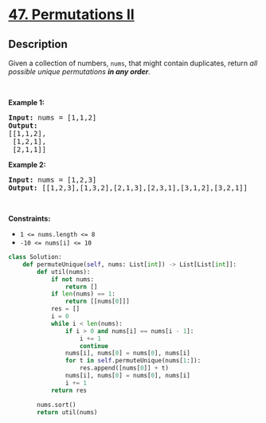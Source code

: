 # [47. Permutations II](https://leetcode.com/problems/permutations-ii)


## Description

<!-- description:start -->

<p>Given a collection of numbers, <code>nums</code>,&nbsp;that might contain duplicates, return <em>all possible unique permutations <strong>in any order</strong>.</em></p>

<p>&nbsp;</p>
<p><strong class="example">Example 1:</strong></p>

<pre>
<strong>Input:</strong> nums = [1,1,2]
<strong>Output:</strong>
[[1,1,2],
 [1,2,1],
 [2,1,1]]
</pre>

<p><strong class="example">Example 2:</strong></p>

<pre>
<strong>Input:</strong> nums = [1,2,3]
<strong>Output:</strong> [[1,2,3],[1,3,2],[2,1,3],[2,3,1],[3,1,2],[3,2,1]]
</pre>

<p>&nbsp;</p>
<p><strong>Constraints:</strong></p>

<ul>
	<li><code>1 &lt;= nums.length &lt;= 8</code></li>
	<li><code>-10 &lt;= nums[i] &lt;= 10</code></li>
</ul>

```python
class Solution:
    def permuteUnique(self, nums: List[int]) -> List[List[int]]:
        def util(nums):
            if not nums:
                return []
            if len(nums) == 1:
                return [[nums[0]]]
            res = []
            i = 0
            while i < len(nums):
                if i > 0 and nums[i] == nums[i - 1]:
                    i += 1
                    continue
                nums[i], nums[0] = nums[0], nums[i]
                for t in self.permuteUnique(nums[1:]):
                    res.append([nums[0]] + t)
                nums[i], nums[0] = nums[0], nums[i]
                i += 1
            return res

        nums.sort()
        return util(nums)
```

